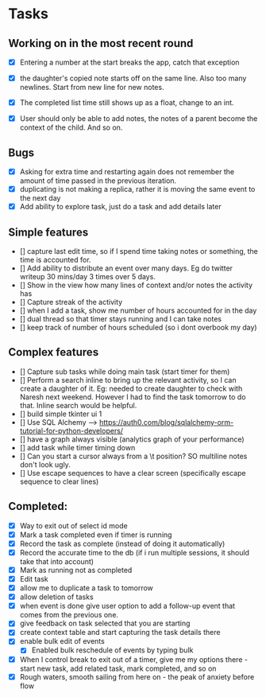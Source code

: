 # Tasks


## Working on in the most recent round
- [x] Entering a number at the start breaks the app, catch that exception
- [x] the daughter's copied note starts off on the same line. Also too many newlines. Start from new line for new notes.
- [x] The completed list time still shows up as a float, change to an int.
- [x] User should only be able to add notes, the notes of a parent become the context of the child. And so on.


## Bugs
- [x] Asking for extra time and restarting again does not remember the amount of time passed in the previous iteration.
- [x] duplicating is not making a replica, rather it is moving the same event to the next day
- [x] Add ability to explore task, just do a task and add details later

## Simple features
- [] capture last edit time, so if I spend time taking notes or something, the time is accounted for.
- [] Add ability to distribute an event over many days. Eg do twitter writeup 30 mins/day 3 times over 5 days.
- [] Show in the view how many lines of context and/or notes the activity has
- [] Capture streak of the activity
- [] when I add a task, show me number of hours accounted for in the day
- [] dual thread so that timer stays running and I can take notes
- [] keep track of number of hours scheduled (so i dont overbook my day)


## Complex features
- [] Capture sub tasks while doing main task (start timer for them)
- [] Perform a search inline to bring up the relevant activity, so I can create a daughter of it. Eg: needed to create daughter to check with Naresh next weekend. However I had to find the task tomorrow to do that. Inline search would be helpful.
- [] build simple tkinter ui 1
- [] Use SQL Alchemy --> https://auth0.com/blog/sqlalchemy-orm-tutorial-for-python-developers/
- [] have a graph always visible (analytics graph of your performance)
- [] add task while timer timing down 
- [] Can you start a cursor always from a \t position? SO multiline notes don't look ugly.
- [] Use escape sequences to have a clear screen (specifically escape sequence to clear lines)

## Completed:
- [x] Way to exit out of select id mode 
- [x] Mark a task completed even if timer is running
- [x] Record the task as complete (instead of doing it automatically)
- [x] Record the accurate time to the db (if i run multiple sessions, it should take that into account)
- [x] Mark as running not as completed
- [x] Edit task 
- [x] allow me to duplicate a task to tomorrow
- [x] allow deletion of tasks
- [x] when event is done give user option to add a follow-up event that comes from the previous one. 
- [x] give feedback on task selected that you are starting
- [x] create context table and start capturing the task details there
- [x] enable bulk edit of events
  - [x] Enabled bulk reschedule of events by typing bulk
- [x] When I control break to exit out of a timer, give me my options there - start new task, add related task, mark completed, and so on
- [x] Rough waters, smooth sailing from here on - the peak of anxiety before flow